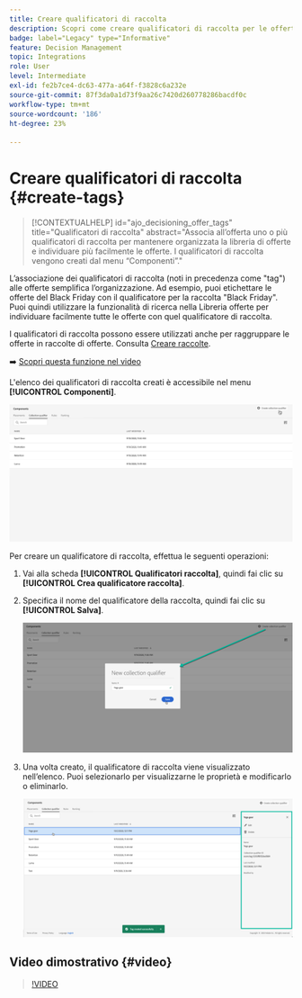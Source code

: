 ```yaml
---
title: Creare qualificatori di raccolta
description: Scopri come creare qualificatori di raccolta per le offerte
badge: label="Legacy" type="Informative"
feature: Decision Management
topic: Integrations
role: User
level: Intermediate
exl-id: fe2b7ce4-dc63-477a-a64f-f3828c6a232e
source-git-commit: 87f3da0a1d73f9aa26c7420d260778286bacdf0c
workflow-type: tm+mt
source-wordcount: '186'
ht-degree: 23%

---
```


# Creare qualificatori di raccolta {#create-tags}

>[!CONTEXTUALHELP]
>id="ajo_decisioning_offer_tags"
>title="Qualificatori di raccolta"
>abstract="Associa all’offerta uno o più qualificatori di raccolta per mantenere organizzata la libreria di offerte e individuare più facilmente le offerte. I qualificatori di raccolta vengono creati dal menu “Componenti”."

L’associazione dei qualificatori di raccolta (noti in precedenza come &quot;tag&quot;) alle offerte semplifica l’organizzazione. Ad esempio, puoi etichettare le offerte del Black Friday con il qualificatore per la raccolta &quot;Black Friday&quot;. Puoi quindi utilizzare la funzionalità di ricerca nella Libreria offerte per individuare facilmente tutte le offerte con quel qualificatore di raccolta.

I qualificatori di raccolta possono essere utilizzati anche per raggruppare le offerte in raccolte di offerte. Consulta [Creare raccolte](../offer-library/creating-collections.md).

➡️ [Scopri questa funzione nel video](#video)

L&#39;elenco dei qualificatori di raccolta creati è accessibile nel menu **[!UICONTROL Componenti]**.

![](../assets/tags_list.png)

Per creare un qualificatore di raccolta, effettua le seguenti operazioni:

1. Vai alla scheda **[!UICONTROL Qualificatori raccolta]**, quindi fai clic su **[!UICONTROL Crea qualificatore raccolta]**.

1. Specifica il nome del qualificatore della raccolta, quindi fai clic su **[!UICONTROL Salva]**.

   ![](../assets/tags_create.png)

1. Una volta creato, il qualificatore di raccolta viene visualizzato nell’elenco. Puoi selezionarlo per visualizzarne le proprietà e modificarlo o eliminarlo.

   ![](../assets/tags_created.png)

## Video dimostrativo {#video}

>[!VIDEO](https://video.tv.adobe.com/v/341370?quality=12&captions=ita)
